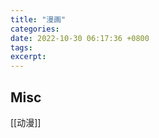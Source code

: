 ```yaml
---
title: "漫画"
categories: 
date: 2022-10-30 06:17:36 +0800
tags: 
excerpt: 
---
```













## Misc

[[动漫]]

